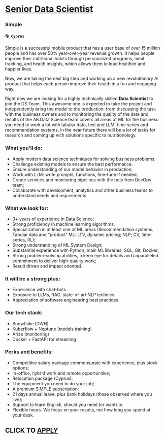 # [Senior Data Scientist](https://www.remotewlb.com/apply/senior-data-scientist-62728)  
### Simple  
#### `🌎 Cyprus`  

Simple is a successful mobile product that has a user base of over 15 million people and has over 50% year-over-year revenue growth. It helps people improve their nutritional habits through personalized programs, meal tracking, and health insights, which allows them to lead healthier and happier lives.

Now, we are taking the next big step and working on a new revolutionary AI product that helps each person improve their health in a fun and engaging way.

Right now we are looking for a highly technically skilled **Data Scientist** to join the DS Team. This awesome one is expected to take the project and independently bring the model to the production: from discussing the task with the business owners and to monitoring the quality of the data and results of the AB.Data Science team covers all areas of ML for the business: you need to work a lot with tabular data, text and LLM, time series and recommendation systems. In the near future there will be a lot of tasks for research and coming up with solutions specific to nutritionology.

### What you'll do:

  * Apply modern data science techniques for solving business problems;
  * Challenge existing models to ensure the best performance;
  * Ensure understanding of our model behavior in production;
  * Work with LLM: write prompts, functions, fine-tune if needed;
  * Create services and monitoring pipelines with the help from DevOps team;
  * Collaborate with development, analytics and other business teams to understand needs and requirements.

### What we look for:

  * 3+ years of experience in Data Science;
  * Strong proficiency in machine learning algorithms;
  * Specialization in at least one of ML areas (Recommendation systems; Tabular data and “product” ML: LTV, dynamic pricing; NLP; CV, time-series, RL);
  * Strong understanding of ML System Design;
  * Substantial experience with Python, main ML libraries, SQL, Git, Docker;
  * Strong problem-solving abilities, a keen eye for details and unparalleled commitment to deliver high-quality work;
  * Result driven and impact oriented.

### It will be a strong plus:

  * Experience with chat-bots
  * Exposure to LLMs, RAG, state-of-art NLP technics
  * Appreciation of software engineering best practices.

### Our tech stack:

  * Snowflake (DWH)
  * Kuberflow + Neptune (models training)
  * Arize (monitoring)
  * Docker + FastAPI for streaming

### Perks and benefits:

  * Competitive salary package commensurate with experience, plus stock options;
  * In-office, hybrid work and remote opportunities;
  * Relocation package (Cyprus);
  * The equipment you need to do your job;
  * A premium SIMPLE subscription;
  * 21 days annual leave, plus bank holidays (those observed where you live);
  * Support to learn English, should you need (or want) to;
  * Flexible hours. We focus on your results, not how long you spend at your desk.

  
## CLICK TO [APPLY](https://www.remotewlb.com/apply/senior-data-scientist-62728)

